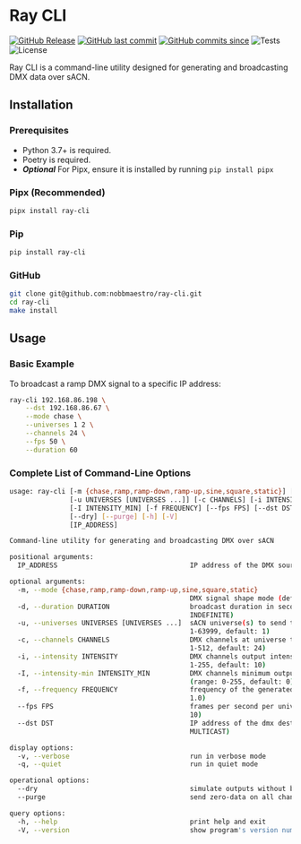 # Ray CLI

[![GitHub Release](https://img.shields.io/github/v/release/nobbmaestro/ray-cli)](github-release)
[![GitHub last commit](https://img.shields.io/github/last-commit/nobbmaestro/ray-cli/development)](github-last-commit)
[![GitHub commits since](https://img.shields.io/github/commits-since/nobbmaestro/ray-cli/v0.4.4/development)](githut-commits-since)
![Tests](https://github.com/nobbmaestro/ray-cli/actions/workflows/tests.yml/badge.svg)
![License](https://img.shields.io/github/license/nobbmaestro/ray-cli)

Ray CLI is a command-line utility designed for generating and broadcasting DMX data over sACN.

## Installation

### Prerequisites

- Python 3.7+ is required.
- Poetry is required.
- **_Optional_** For Pipx, ensure it is installed by running `pip install pipx`

### Pipx (Recommended)

```sh
pipx install ray-cli
```

### Pip

```sh
pip install ray-cli
```

### GitHub

```sh
git clone git@github.com:nobbmaestro/ray-cli.git
cd ray-cli
make install
```

## Usage

### Basic Example

To broadcast a ramp DMX signal to a specific IP address:

```sh
ray-cli 192.168.86.198 \
    --dst 192.168.86.67 \
    --mode chase \
    --universes 1 2 \
    --channels 24 \
    --fps 50 \
    --duration 60
```

### Complete List of Command-Line Options

```sh
usage: ray-cli [-m {chase,ramp,ramp-down,ramp-up,sine,square,static}] [-d DURATION]
               [-u UNIVERSES [UNIVERSES ...]] [-c CHANNELS] [-i INTENSITY]
               [-I INTENSITY_MIN] [-f FREQUENCY] [--fps FPS] [--dst DST] [-v] [-q]
               [--dry] [--purge] [-h] [-V]
               [IP_ADDRESS]

Command-line utility for generating and broadcasting DMX over sACN

positional arguments:
  IP_ADDRESS                                 IP address of the DMX source

optional arguments:
  -m, --mode {chase,ramp,ramp-down,ramp-up,sine,square,static}
                                             DMX signal shape mode (default: ramp)
  -d, --duration DURATION                    broadcast duration in seconds (default:
                                             INDEFINITE)
  -u, --universes UNIVERSES [UNIVERSES ...]  sACN universe(s) to send to (range:
                                             1-63999, default: 1)
  -c, --channels CHANNELS                    DMX channels at universe to send to (range:
                                             1-512, default: 24)
  -i, --intensity INTENSITY                  DMX channels output intensity (range:
                                             1-255, default: 10)
  -I, --intensity-min INTENSITY_MIN          DMX channels minimum output intensity
                                             (range: 0-255, default: 0)
  -f, --frequency FREQUENCY                  frequency of the generated signal (default:
                                             1.0)
  --fps FPS                                  frames per second per universe (default:
                                             10)
  --dst DST                                  IP address of the dmx destination (default:
                                             MULTICAST)

display options:
  -v, --verbose                              run in verbose mode
  -q, --quiet                                run in quiet mode

operational options:
  --dry                                      simulate outputs without broadcast
  --purge                                    send zero-data on all channels and exit

query options:
  -h, --help                                 print help and exit
  -V, --version                              show program's version number and exit
```

